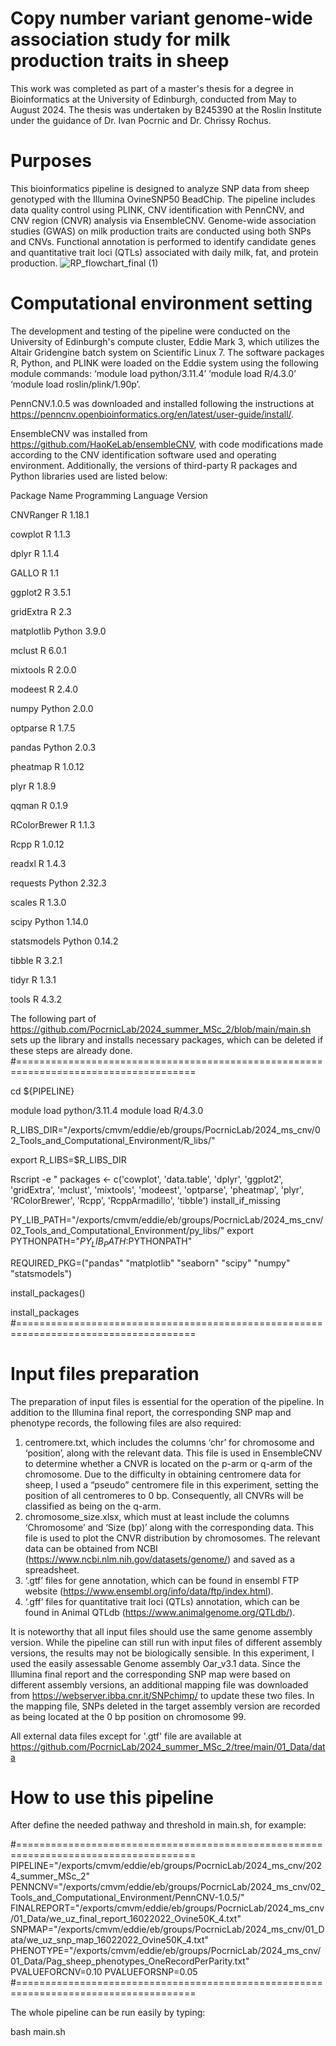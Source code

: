 # Copy number variant genome-wide association study for milk production traits in sheep
This work was completed as part of a master's thesis for a degree in Bioinformatics at the University of Edinburgh, conducted from May to August 2024. The thesis was undertaken by B245390 at the Roslin Institute under the guidance of Dr. Ivan Pocrnic and Dr. Chrissy Rochus.

# Purposes
This bioinformatics pipeline is designed to analyze SNP data from sheep genotyped with the Illumina OvineSNP50 BeadChip. The pipeline includes data quality control using PLINK, CNV identification with PennCNV, and CNV region (CNVR) analysis via EnsembleCNV. Genome-wide association studies (GWAS) on milk production traits are conducted using both SNPs and CNVs. Functional annotation is performed to identify candidate genes and quantitative trait loci (QTLs) associated with daily milk, fat, and protein production.
![RP_flowchart_final (1)](https://github.com/user-attachments/assets/6803b86c-e8fc-4d76-ab19-7bdb8184ed02)

# Computational environment setting
The development and testing of the pipeline were conducted on the University of Edinburgh's compute cluster, Eddie Mark 3, which utilizes the Altair Gridengine batch system on Scientific Linux 7. The software packages R, Python, and PLINK were loaded on the Eddie system using the following module commands: 
‘module load python/3.11.4’
‘module load R/4.3.0’
‘module load roslin/plink/1.90p’.

PennCNV.1.0.5 was downloaded and installed following the instructions at 
https://penncnv.openbioinformatics.org/en/latest/user-guide/install/. 

EnsembleCNV was installed from 
https://github.com/HaoKeLab/ensembleCNV, 
with code modifications made according to the CNV identification software used and operating environment. Additionally, the versions of third-party R packages and Python libraries used are listed below:

Package Name	Programming Language	Version

CNVRanger	R	1.18.1

cowplot	R	1.1.3

dplyr	R	1.1.4

GALLO	R	1.1

ggplot2	R	3.5.1

gridExtra	R	2.3

matplotlib	Python	3.9.0

mclust	R	6.0.1

mixtools	R	2.0.0

modeest	R	2.4.0

numpy	Python	2.0.0

optparse	R	1.7.5

pandas	Python	2.0.3

pheatmap	R	1.0.12

plyr	R	1.8.9

qqman	R	0.1.9

RColorBrewer	R	1.1.3

Rcpp	R	1.0.12

readxl	R	1.4.3

requests	Python	2.32.3

scales	R	1.3.0

scipy	Python	1.14.0

statsmodels	Python	0.14.2

tibble	R	3.2.1

tidyr	R	1.3.1

tools	R	4.3.2

The following part of https://github.com/PocrnicLab/2024_summer_MSc_2/blob/main/main.sh sets up the library and installs necessary packages, which can be deleted if these steps are already done.
#=====================================================================================

cd ${PIPELINE}

module load python/3.11.4
module load R/4.3.0

R_LIBS_DIR="/exports/cmvm/eddie/eb/groups/PocrnicLab/2024_ms_cnv/02_Tools_and_Computational_Environment/R_libs/"

export R_LIBS=$R_LIBS_DIR

Rscript -e "
packages <- c('cowplot', 'data.table', 'dplyr', 'ggplot2', 'gridExtra', 'mclust', 'mixtools', 'modeest', 'optparse', 'pheatmap', 'plyr', 'RColorBrewer', 'Rcpp', 'RcppArmadillo', 'tibble')
install_if_missing

PY_LIB_PATH="/exports/cmvm/eddie/eb/groups/PocrnicLab/2024_ms_cnv/02_Tools_and_Computational_Environment/py_libs/"
export PYTHONPATH="${PY_LIB_PATH}:$PYTHONPATH"

REQUIRED_PKG=("pandas" "matplotlib" "seaborn" "scipy" "numpy" "statsmodels")

install_packages() 

install_packages
#=====================================================================================

# Input files preparation
The preparation of input files is essential for the operation of the pipeline. In addition to the Illumina final report, the corresponding SNP map and phenotype records, the following files are also required: 
1. centromere.txt, which includes the columns  ‘chr’ for chromosome and ‘position’, along with the relevant data. This file is used in EnsembleCNV to determine whether a CNVR is located on the p-arm or q-arm of the chromosome. Due to the difficulty in obtaining centromere data for sheep, I used a “pseudo” centromere file in this experiment, setting the position of all centromeres to 0 bp. Consequently, all CNVRs will be classified as being on the q-arm.
2. chromosome_size.xlsx, which must at least include the columns ‘Chromosome’ and ‘Size (bp)’ along with the corresponding data. This file is used to plot the CNVR distribution by chromosomes. The relevant data can be obtained from NCBI (https://www.ncbi.nlm.nih.gov/datasets/genome/) and saved as a spreadsheet.
3.  ‘.gtf’ files for gene annotation, which can be found in ensembl FTP website (https://www.ensembl.org/info/data/ftp/index.html).
4.  ‘.gff’ files for quantitative trait loci (QTLs) annotation, which can be found in Animal QTLdb (https://www.animalgenome.org/QTLdb/).

It is noteworthy that all input files should use the same genome assembly version. While the pipeline can still run with input files of different assembly versions, the results may not be biologically sensible. In this experiment, I used the easily assessable Genome assembly Oar_v3.1 data. Since the Illumina final report and the corresponding SNP map were based on different assembly versions, an additional mapping file was downloaded from 
https://webserver.ibba.cnr.it/SNPchimp/ 
to update these two files. In the mapping file, SNPs deleted in the target assembly version are recorded as being located at the 0 bp position on chromosome 99.

All external data files except for '.gtf' file are available at https://github.com/PocrnicLab/2024_summer_MSc_2/tree/main/01_Data/data

# How to use this pipeline
After define the needed pathway and threshold in main.sh, for example:

#=====================================================================================
PIPELINE="/exports/cmvm/eddie/eb/groups/PocrnicLab/2024_ms_cnv/2024_summer_MSc_2"
PENNCNV="/exports/cmvm/eddie/eb/groups/PocrnicLab/2024_ms_cnv/02_Tools_and_Computational_Environment/PennCNV-1.0.5/"
FINALREPORT="/exports/cmvm/eddie/eb/groups/PocrnicLab/2024_ms_cnv/01_Data/we_uz_final_report_16022022_Ovine50K_4.txt"
SNPMAP="/exports/cmvm/eddie/eb/groups/PocrnicLab/2024_ms_cnv/01_Data/we_uz_snp_map_16022022_Ovine50K_4.txt"
PHENOTYPE="/exports/cmvm/eddie/eb/groups/PocrnicLab/2024_ms_cnv/01_Data/Pag_sheep_phenotypes_OneRecordPerParity.txt"
PVALUEFORCNV=0.10
PVALUEFORSNP=0.05
#=====================================================================================

The whole pipeline can be run easily by typing:

bash main.sh

